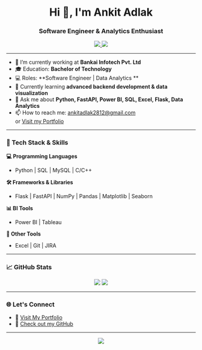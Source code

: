 <h1 align="center">Hi 👋, I'm Ankit Adlak</h1>
<h3 align="center">Software Engineer & Analytics Enthusiast</h3>

<p align="center">
  <a href="https://ankit0899.github.io/Ankit_Portfolio/" target="_blank">
    <img src="https://img.shields.io/badge/Portfolio-Ankit_Portfolio-009688?style=for-the-badge&logo=google-chrome&logoColor=white" />
  </a>
  <a href="https://github.com/Ankit0899" target="_blank">
    <img src="https://img.shields.io/badge/GitHub-Ankit0899-24292e?style=for-the-badge&logo=github&logoColor=white" />
  </a>
</p>

---

- 🔭 I’m currently working at **Bankai Infotech Pvt. Ltd**
- 🎓 Education: **Bachelor of Technology**
- 💻 Roles: **Software Engineer | Data Analytics **
- 🌱 Currently learning **advanced backend development & data visualization**
- 💬 Ask me about **Python, FastAPI, Power BI, SQL, Excel, Flask, Data Analytics**
- 📫 How to reach me: [ankitadlak2812@gmail.com](mailto:ankitadlak2812@gmail.com)  
  or [Visit my Portfolio](https://ankit0899.github.io/Ankit_Portfolio/)

---

### 🚀 Tech Stack & Skills

**💻 Programming Languages**
- Python | SQL | MySQL | C/C++

**🛠️ Frameworks & Libraries**
- Flask | FastAPI | NumPy | Pandas | Matplotlib | Seaborn

**📊 BI Tools**
- Power BI | Tableau

**📁 Other Tools**
- Excel | Git | JIRA

---

### 📈 GitHub Stats

<p align="center">
  <img src="https://github-readme-stats.vercel.app/api?username=Ankit0899&show_icons=true&theme=radical" />
  <img src="https://github-readme-streak-stats.herokuapp.com/?user=Ankit0899&theme=radical" />
</p>

---

### 🌐 Let's Connect
- 🔗 [Visit My Portfolio](https://ankit0899.github.io/Ankit_Portfolio/)
- 💼 [Check out my GitHub](https://github.com/Ankit0899)

---

<p align="center">
  <img src="https://readme-typing-svg.demolab.com?font=Fira+Code&size=22&pause=1000&center=true&vCenter=true&width=440&lines=Welcome+to+my+GitHub+profile!;I'm+Ankit+Adlak+%F0%9F%91%8B;Software+Engineer+%7C+Analytics+%7C+Pythonista;Let's+build+something+awesome+%F0%9F%9A%80" />
</p>
